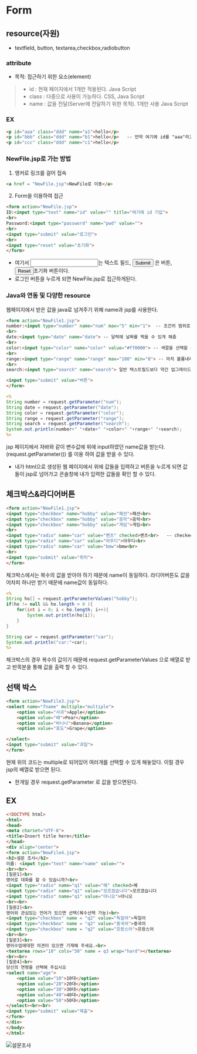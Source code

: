 # Form
## resource(자원)
- textfield, button, textarea,checkbox,radiobutton

### attribute
- 목적: 접근하기 위한 요소(element)
>  - id : 현재 페이지에서 1개만 적용된다. Java Script
>  - class : 다중으로 사용이 가능하다. CSS, Java Script
>  - name : 값을 전달(Server에 전달하기 위한 목적). 1개만 사용  Java Script
### EX
```html
<p id="aaa" class="ddd" name="a1">hello</p>
<p id="bbb" class="ddd" name="b1">hello</p>   -- 만약 여기에 id를 "aaa"라고 해도 첫번째 만 접근이 가능하다 , class는 다중 접근 가능
<p id="ccc" class="ddd" name="c1">hello</p>
```

### NewFile.jsp로 가는 방법
1. 앵커로 링크를 걸어 접속
```html
<a href = "NewFile.jsp">NewFile로 이동</a>
```
2. Form을 이용하여 접근
```html
<form action="NewFile.jsp">
ID:<input type="text" name="id" value="" title="여기에 id 기입"> 
<br>
Password:<input type="password" name="pwd" value="">
<br>
<input type="submit" value="로그인"> 
<br>
<input type="reset" value="초기화">
</form>
```
- 여기서 <input type = "text">는 텍스트 필드, <input type = "submit"> 은 버튼, <input type="reset">초기화 버튼이다.
- 로그인 버튼을 누르게 되면 NewFile.jsp로 접근하게된다.

### Java와 연동 및 다양한 resource
웹페이지에서 받은 값을 java로 넘겨주기 위해 name과 jsp를 사용한다.
```html
<form action="NewFile1.jsp">
number:<input type="number" name="num" max="5" min="1">  -- 조건의 범위로 숫자를 입력가능한 텍스트 칸
<br>
date:<input type="date" name="date"> -- 달력에 날짜를 찍을 수 있게 해줌
<br>
color:<input type="color" name="color" value="#ff0000"> -- 색깔을 선택할 수 있게 해줌
<br> 
range:<input type="range" name="range" max="100" min="0"> -- 마치 볼륨내리고 올리는 막대 모양이 출력
<br>
search:<input type="search" name="search"> 일반 텍스트필드보다 약간 업그레이드 버전

<input type="submit" value="버튼">
</form>
```
```jsp
<%
String number = request.getParameter("num");
String date = request.getParameter("date");
String color = request.getParameter("color");
String range = request.getParameter("range");
String search = request.getParameter("search");
System.out.println(number+" "+date+" "+color+" "+range+" "+search);
%>
```
jsp 페이지에서 자바와 같이 변수값에 위에 input하였던 name값을 받는다.(request.getParameter()) 를 이용 하여 값을 받을 수 있다.
- 내가 html으로 생성된 웹 페이지에서 위에 값들을 입력하고 버튼을 누르게 되면 값들이 jsp로 넘어가고 콘솔창에 내가 입력한 값들을 확인 할 수 있다.


## 체크박스&라디어버튼
```html
<form action="NewFile1.jsp">
<input type="checkbox" name="hobby" value="패션">패션<br>
<input type="checkbox" name="hobby" value="음악">음악<br>
<input type="checkbox" name="hobby" value="게임">게임<br>
<br>
<input type="radio" name="car" value="벤츠" checked>벤츠<br>   -- checked 를 통해 젤 처음 값을 넣어준다.
<input type="radio" name="car" value="아우디">아우디<br>
<input type="radio" name="car" value="bmw">bmw<br>
<br>
<input type="submit" value="취미">
</form>
```
체크박스에서는 복수의 값을 받아야 하기 때문에 name이 동일하다. 라디어버튼도 값을 어차피 하나만 받기 때문에 name값이 동일하다.

```jsp
<%
String ho[] = request.getParameterValues("hobby");
if(ho != null && ho.length > 0 ){
	for(int i = 0; i < ho.length; i++){
		System.out.println(ho[i]);
	}
}

String car = request.getParameter("car");
System.out.println("car:"+car);
%>
```
체크박스의 경우 복수의 값이기 때문에 request.getParameterValues 으로 배열로 받고 반목분을 통해 값을 출력 할 수 있다.

## 선택 박스
```html
<form action="NewFile3.jsp">
<select name="fname" multiple="multiple">
	<option value="사과">Apple</option>
	<option value="배">Pear</option>
	<option value="바나나">Banana</option>
	<option value="포도">Grape</option>

</select>
<input type="submit" value="과일">
</form>
```
현재 위의 코드는 multiple로 되어있어 여러개를 선택할 수 있게 해놓았다. 이럴 경우 jsp의 배열로 받으면 된다.
- 한개일 경우 request.getParameter 로 값을 받으면된다.

## EX

```html
<!DOCTYPE html>
<html>
<head>
<meta charset="UTF-8">
<title>Insert title here</title>
</head>
<div align="center">
<form action="NewFile4.jsp">
<h2>설문 조사</h2>
이름: <input type="text" name="name" value="">
<br><br>
[질문1]<br>
영어로 대화를 할 수 있습니까?<br>
<input type="radio" name="q1" value="예" checked>예
<input type="radio" name="q1" value="모르겠습니다">모르겠습니다
<input type="radio" name="q1" value="아니오">아니오
<br><br>
[질문2]<br>
영어외 관심있는 언어가 있으면 선택(복수선택 가능)<br>
<input type="checkbox" name = "q2" value="독일어">독일어
<input type="checkbox" name = "q2" value="중국어">중국어
<input type="checkbox" name = "q2" value="프랑스어">프랑스어
<br><br>
[질문3]<br>
영어수업에대한 의견이 있으면 기재해 주세요.<br>
<textarea rows="10" cols="50" name = q3 wrap="hard"></textarea>
<br><br>
[질문4]<br>
당신의 연령을 선택해 주십시오
<select name="age">
	<option value="10">10대</option>
	<option value="20">20대</option>
	<option value="30">30대</option>
	<option value="40">40대</option>
	<option value="50">50대</option>
</select><br><br>
<input type="submit" value="제출">
</form>
</div>
</body>
</html>
```
![설문조사](https://user-images.githubusercontent.com/65350890/86755385-92d2fd00-c07c-11ea-85ac-e810bfe3812c.png)
